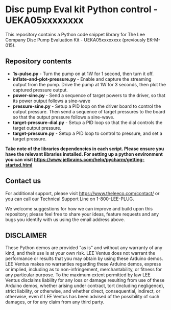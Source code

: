 # Disc pump Eval kit Python control - UEKA05xxxxxxxx
This repository contains a Python code snippet library for The Lee Company Disc Pump Evaluation Kit - UEKA05xxxxxxxx (previously EK-M-015).

## Repository contents
* **1s-pulse.py** - Turn the pump on at 1W for 1 second, then turn it off.
* **inflate-and-plot-pressure.py** - Enable and capture the streaming output from the pump. Drive the pump at 1W for 3 seconds, then plot the captured pressure output.
* **power-sine.py** - Send a sequence of target powers to the driver, so that its power output follows a sine-wave
* **pressure-sine.py** - Setup a PID loop on the driver board to control the output pressure. Then send a sequence of target pressures to the board so that the output pressure follows a sine-wave.
* **target-pressure-dial.py** - Setup a PID loop so that the dial controls the target output pressure.
* **target-pressure.py** - Setup a PID loop to control to pressure, and set a target pressure.

**Take note of the libraries dependencies in each script. Please ensure you have the relevant libraries installed. For setting up a python environment you can visit https://www.jetbrains.com/help/pycharm/getting-started.html**

## Contact us

For additional support, please visit https://www.theleeco.com/contact/ or you can call our Technical Support Line on 1-800-LEE-PLUG.

We welcome suggestions for how we can improve and build upon this repository; please feel free to share your ideas, feature requests and any bugs you identify with us using the email address above. 

## DISCLAIMER 
These Python demos are provided "as is" and without any warranty of any kind, and their use is at your own risk. LEE Ventus does not warrant the performance or results that you may obtain by using these Arduino demos. LEE Ventus makes no warranties regarding these Arduino demos, express or implied, including as to non-infringement, merchantability, or fitness for any particular purpose. To the maximum extent permitted by law LEE Ventus disclaims liability for any loss or damage resulting from use of these Arduino demos, whether arising under contract, tort (including negligence), strict liability, or otherwise, and whether direct, consequential, indirect, or otherwise, even if LEE Ventus has been advised of the possibility of such damages, or for any claim from any third party.
